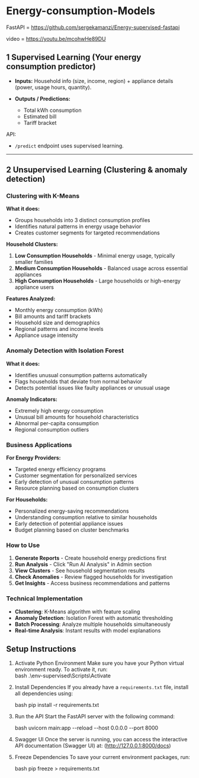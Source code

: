 # Energy-consumption-Models

FastAPI = https://github.com/sergekamanzi/Energy-supervised-fastapi

video = https://youtu.be/mcohwHe89DU
## **1️ Supervised Learning (Your energy consumption predictor)**


* **Inputs:** Household info (size, income, region) + appliance details (power, usage hours, quantity).
* **Outputs / Predictions:**

  * Total kWh consumption
  * Estimated bill
  * Tariff bracket

API:

* `/predict` endpoint uses supervised learning.

---

## **2️ Unsupervised Learning (Clustering & anomaly detection)**

###  Clustering with K-Means

**What it does:**
- Groups households into 3 distinct consumption profiles
- Identifies natural patterns in energy usage behavior
- Creates customer segments for targeted recommendations

**Household Clusters:**
1. **Low Consumption Households** - Minimal energy usage, typically smaller families
2. **Medium Consumption Households** - Balanced usage across essential appliances  
3. **High Consumption Households** - Large households or high-energy appliance users

**Features Analyzed:**
- Monthly energy consumption (kWh)
- Bill amounts and tariff brackets
- Household size and demographics
- Regional patterns and income levels
- Appliance usage intensity

###  Anomaly Detection with Isolation Forest

**What it does:**
- Identifies unusual consumption patterns automatically
- Flags households that deviate from normal behavior
- Detects potential issues like faulty appliances or unusual usage

**Anomaly Indicators:**
- Extremely high energy consumption
- Unusual bill amounts for household characteristics
- Abnormal per-capita consumption
- Regional consumption outliers

###  Business Applications

**For Energy Providers:**
- Targeted energy efficiency programs
- Customer segmentation for personalized services
- Early detection of unusual consumption patterns
- Resource planning based on consumption clusters

**For Households:**
- Personalized energy-saving recommendations
- Understanding consumption relative to similar households
- Early detection of potential appliance issues
- Budget planning based on cluster benchmarks

### How to Use

1. **Generate Reports** - Create household energy predictions first
2. **Run Analysis** - Click "Run AI Analysis" in Admin section
3. **View Clusters** - See household segmentation results
4. **Check Anomalies** - Review flagged households for investigation
5. **Get Insights** - Access business recommendations and patterns

###  Technical Implementation

- **Clustering**: K-Means algorithm with feature scaling
- **Anomaly Detection**: Isolation Forest with automatic thresholding
- **Batch Processing**: Analyze multiple households simultaneously
- **Real-time Analysis**: Instant results with model explanations

## Setup Instructions

1. Activate Python Environment
   Make sure you have your Python virtual environment ready. To activate it, run:  
   bash
   .\env-supervised\Scripts\Activate


2. Install Dependencies
   If you already have a `requirements.txt` file, install all dependencies using:

   bash
   pip install -r requirements.txt
   

3. Run the API
   Start the FastAPI server with the following command:

   bash
   uvicorn main:app --reload --host 0.0.0.0 --port 8000


4. Swagger UI
   Once the server is running, you can access the interactive API documentation (Swagger UI) at:
  (http://127.0.0.1:8000/docs)

5. Freeze Dependencies
   To save your current environment packages, run:

   bash
   pip freeze > requirements.txt
